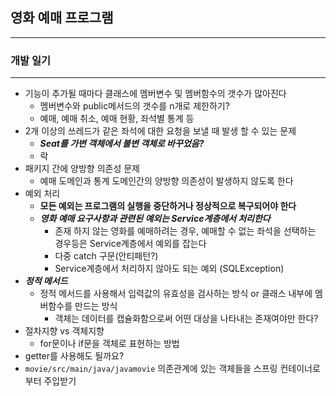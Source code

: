 ## 영화 예매 프로그램  
---
### 개발 일기
---

* 기능이 추가될 때마다 클래스에 멤버변수 및 멤버함수의  갯수가 많아진다
    * 멤버변수와 public메서드의 갯수를 n개로 제한하기?  
    * 예매, 예매 취소, 예매 현황, 좌석별 통계 등       
* 2개 이상의 쓰레드가 같은 좌석에 대한 요청을 보낼 때 발생 할 수 있는 문제
    * ***Seat를 가변 객체에서 불변 객체로 바꾸었음?***
    * 락   
* 패키지 간에 양방향 의존성 문제
    * 예매 도메인과 통계 도메인간의 양방향 의존성이 발생하지 않도록 한다
* 예외 처리    
    * **모든 예외는 프로그램의 실행을 중단하거나 정상적으로 복구되어야 한다**
    * ***영화 예매 요구사항과 관련된 예외는 Service계층에서 처리한다***
        * 존재 하지 않는 영화를 예매하려는 경우, 예매할 수 없는 좌석을 선택하는 경우등은 Service계층에서 예외를 잡는다
        * 다중 catch 구문(안티패턴?)
        * Service계층에서 처리하지 않아도 되는 예외 (SQLException)
* ***정적 메서드***
    * 정적 메서드를 사용해서 입력값의 유효성을 검사하는 방식 or 클래스 내부에 멤버함수를 만드는 방식
        * 객체는 데이터를 캡슐화함으로써 어떤 대상을 나타내는 존재여야만 한다?
* 절차지향 vs 객체지향
    * for문이나 if문을 객체로 표현하는 방법
* getter를 사용해도 될까요?
* `movie/src/main/java/javamovie` 의존관계에 있는 객체들을 스프링 컨테이너로부터 주입받기 